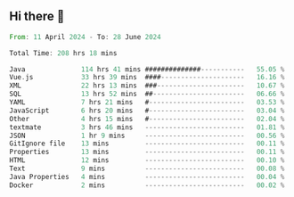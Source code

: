 ## Hi there 👋
<!--START_SECTION:waka-->

```rust
From: 11 April 2024 - To: 28 June 2024

Total Time: 208 hrs 18 mins

Java              114 hrs 41 mins ##############-----------   55.05 %
Vue.js            33 hrs 39 mins  ####---------------------   16.16 %
XML               22 hrs 13 mins  ###----------------------   10.67 %
SQL               13 hrs 52 mins  ##-----------------------   06.66 %
YAML              7 hrs 21 mins   #------------------------   03.53 %
JavaScript        6 hrs 20 mins   #------------------------   03.04 %
Other             4 hrs 15 mins   #------------------------   02.04 %
textmate          3 hrs 46 mins   -------------------------   01.81 %
JSON              1 hr 9 mins     -------------------------   00.56 %
GitIgnore file    13 mins         -------------------------   00.11 %
Properties        13 mins         -------------------------   00.11 %
HTML              12 mins         -------------------------   00.10 %
Text              9 mins          -------------------------   00.08 %
Java Properties   4 mins          -------------------------   00.04 %
Docker            2 mins          -------------------------   00.02 %
```

<!--END_SECTION:waka-->
<!--
**lianggeshanhetao/lianggeshanhetao** is a ✨ _special_ ✨ repository because its `README.md` (this file) appears on your GitHub profile.

Here are some ideas to get you started:

- 🔭 I’m currently working on ...
- 🌱 I’m currently learning ...
- 👯 I’m looking to collaborate on ...
- 🤔 I’m looking for help with ...
- 💬 Ask me about ...
- 📫 How to reach me: ...
- 😄 Pronouns: ...
- ⚡ Fun fact: ...
-->
